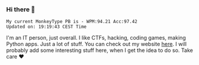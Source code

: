 ### Hi there 👋
<!-- PB START -->
```
My current MonkeyType PB is - WPM:94.21 Acc:97.42
Updated on: 19:19:43 CEST Time
```
<!-- PB END -->
I'm an IT person, just overall. I like CTFs, hacking, coding games, making Python apps. Just a lot of stuff.
You can check out my website [here](https://skill3472.github.io/).
I will probably add some interesting stuff here, when I get the idea to do so. Take care ❤️
